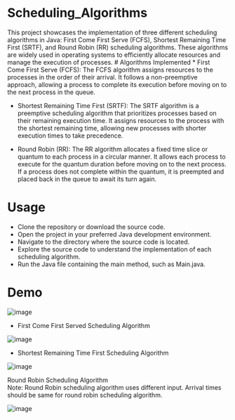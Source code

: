 <h1> Scheduling_Algorithms </h1>
This project showcases the implementation of three different scheduling algorithms in Java: First Come First Serve (FCFS), Shortest Remaining Time First (SRTF), and Round Robin (RR) scheduling algorithms. These algorithms are widely used in operating systems to efficiently allocate resources and manage the execution of processes.
# Algorithms Implemented
* First Come First Serve (FCFS): The FCFS algorithm assigns resources to the processes in the order of their arrival. It follows a non-preemptive approach, allowing a process to complete its execution before moving on to the next process in the queue.

* Shortest Remaining Time First (SRTF): The SRTF algorithm is a preemptive scheduling algorithm that prioritizes processes based on their remaining execution time. It assigns resources to the process with the shortest remaining time, allowing new processes with shorter execution times to take precedence.

* Round Robin (RR): The RR algorithm allocates a fixed time slice or quantum to each process in a circular manner. It allows each process to execute for the quantum duration before moving on to the next process. If a process does not complete within the quantum, it is preempted and placed back in the queue to await its turn again.

# Usage
* Clone the repository or download the source code.
* Open the project in your preferred Java development environment.
* Navigate to the directory where the source code is located.
* Explore the source code to understand the implementation of each scheduling algorithm.
* Run the Java file containing the main method, such as Main.java.

# Demo
![image](https://github.com/ramilvl/Scheduling_Algorithms/assets/98059442/3fb79297-1228-47fd-9dfc-1d099f228770)
* First Come First Served Scheduling Algorithm

![image](https://github.com/ramilvl/Scheduling_Algorithms/assets/98059442/19e0a6e9-6f95-446b-8838-27a4f2eb40e3)

* Shortest Remaining Time First Scheduling Algorithm

![image](https://github.com/ramilvl/Scheduling_Algorithms/assets/98059442/b5b8dde6-0492-4d2f-841b-4712b0973a73)

Round Robin Scheduling Algorithm <br>
Note: Round Robin scheduling algorithm uses different input. Arrival times should be same for round robin scheduling algorithm.

![image](https://github.com/ramilvl/Scheduling_Algorithms/assets/98059442/9e152f48-9369-434f-937d-ab8e3a46a3ac)

